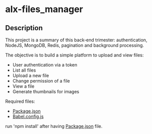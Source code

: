 # alx-files_manager

## Description 
This project is a summary of this back-end trimester: authentication, NodeJS, MongoDB, Redis, pagination and background processing.

The objective is to build a simple platform to upload and view files:

* User authentication via a token
* List all files
* Upload a new file
* Change permission of a file
* View a file
* Generate thumbnails for images

Required files:
* [Package.json](package.json "Package.json")
* [Babel.config.js](babel.config.js "Babel.config.js") 


run 'npm install' after having [Package.json](package.json "Package.json") file. 